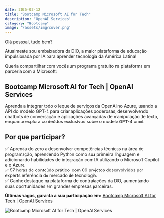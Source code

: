 ```yaml
---
date: 2025-02-12
title: "Bootcamp Microsoft AI for Tech"
description: "OpenAI Services"
category: "Bootcamp"
image: "/assets/img/cover.png"
---
```



Olá pessoal, tudo bem?

Atualmente sou embaixadora da DIO, a maior plataforma de educação impulsionada por IA para aprender tecnologia da América Latina!

Queria compartilhar com vocês um programa gratuito na plataforma em parceria com a Microsoft:

## Bootcamp Microsoft AI for Tech | OpenAI Services

Aprenda a integrar todo o leque de serviços da OpenAI no Azure, usando a API do modelo GPT-4 para criar aplicações poderosas, desenvolvendo chatbots de conversação e aplicações avançadas de manipulação de texto, enquanto explora conteúdos exclusivos sobre o modelo GPT-4 omni.

## Por que participar?

✅ Aprenda do zero a desenvolver competências técnicas na área de programação, aprendendo Python como sua primeira linguagem e adicionando habilidades de integração com IA utilizando o Microsoft Copilot e o Azure.  
✅ 57 horas de conteúdo prático, com 09 projetos desenvolvidos por experts referência do mercado de tecnologia.  
✅ Ganhe destaque na plataforma de contratações da DIO, aumentando suas
oportunidades em grandes empresas parceiras.

**Últimas vagas, garanta a sua participação em:** <a href="https://www.dio.me/bootcamp/microsoft-azure-open-ai?ref=SR21N2KXHJ" target="_blank" rel="noopener noreferrer">Bootcamp Microsoft AI for Tech | OpenAI Services</a>


<div class="midSize">

![Bootcamp Microsoft AI for Tech | OpenAI Services](/assets/img/bootcamps/BootcampMicrosoftOpenAI.png)

</div>
